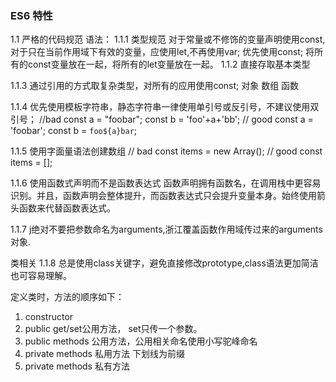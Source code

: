 ### ES6 特性
1.1 严格的代码规范
语法：
1.1.1 类型规范
			对于常量或不修饰的变量声明使用const,对于只在当前作用域下有效的变量，应使用let,不再使用var;
			优先使用const;
			将所有的const变量放在一起，将所有的let变量放在一起。
1.1.2 直接存取基本类型	
   
1.1.3 通过引用的方式取复杂类型，对所有的应用使用const;
对象 数组 函数

1.1.4 优先使用模板字符串，静态字符串一律使用单引号或反引号，不建议使用双引号；
//bad
 const a = "foobar";
 const b = 'foo'+a+'bb';
// good
const a = 'foobar';
const b = `foo${a}bar`;

1.1.5 使用字面量语法创建数组
// bad
const items = new Array();
// good
const items = [];

1.1.6 使用函数式声明而不是函数表达式
函数声明拥有函数名，在调用栈中更容易识别。并且，函数声明会整体提升，而函数表达式只会提升变量本身。始终使用箭头函数来代替函数表达式。

1.1.7 j绝对不要把参数命名为arguments,浙江覆盖函数作用域传过来的arguments对象.

类相关
1.1.8 总是使用class关键字，避免直接修改prototype,class语法更加简洁 也可容易理解。

定义类时，方法的顺序如下：
1. constructor
2. public get/set公用方法， set只传一个参数。
3. public methods 公用方法，公用相关命名使用小写驼峰命名
4. private methods 私用方法 下划线为前缀
5. private methods 私有方法




